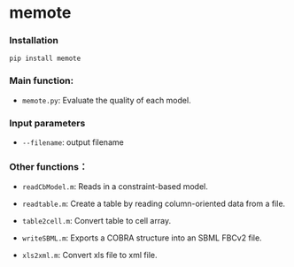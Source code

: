 # memote



### Installation
```
pip install memote
```

### Main function:

- `memote.py`:  Evaluate the quality of each model.

### Input parameters
- `--filename`: output filename 


### Other functions：

- `readCbModel.m`: Reads in a constraint-based model.

- `readtable.m`: Create a table by reading column-oriented data from a file.

- `table2cell.m`: Convert table to cell array.

- `writeSBML.m`: Exports a COBRA structure into an SBML FBCv2 file. 

- `xls2xml.m`: Convert xls file to xml file.
